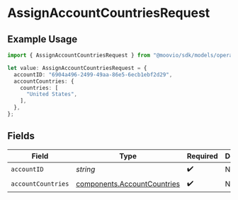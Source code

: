 # AssignAccountCountriesRequest

## Example Usage

```typescript
import { AssignAccountCountriesRequest } from "@moovio/sdk/models/operations";

let value: AssignAccountCountriesRequest = {
  accountID: "6904a496-2499-49aa-86e5-6ecb1ebf2d29",
  accountCountries: {
    countries: [
      "United States",
    ],
  },
};
```

## Fields

| Field                                                                      | Type                                                                       | Required                                                                   | Description                                                                |
| -------------------------------------------------------------------------- | -------------------------------------------------------------------------- | -------------------------------------------------------------------------- | -------------------------------------------------------------------------- |
| `accountID`                                                                | *string*                                                                   | :heavy_check_mark:                                                         | N/A                                                                        |
| `accountCountries`                                                         | [components.AccountCountries](../../models/components/accountcountries.md) | :heavy_check_mark:                                                         | N/A                                                                        |